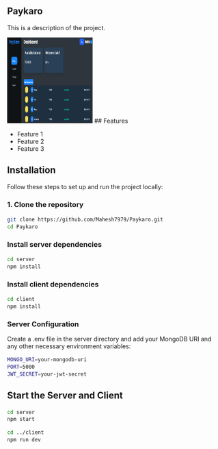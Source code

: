 ## Paykaro

This is a description of the project.

<img src="imgs/assets/demo-ss-home.png" alt="Logo" width="200" height="200">
## Features

- Feature 1
- Feature 2
- Feature 3

## Installation

Follow these steps to set up and run the project locally:

### 1. Clone the repository

```sh
git clone https://github.com/Mahesh7979/Paykaro.git
cd Paykaro
```

### Install server dependencies
```sh
cd server
npm install
```

### Install client dependencies
```sh
cd client
npm install
```

### Server Configuration
Create a .env file in the server directory and add your MongoDB URI and any other necessary environment variables:
```sh
MONGO_URI=your-mongodb-uri
PORT=5000
JWT_SECRET=your-jwt-secret
```


##  Start the Server and Client

```sh
cd server
npm start
```
```sh
cd ../client
npm run dev


